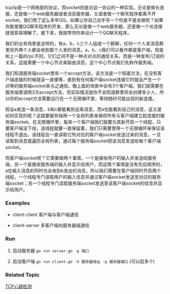tcp/ip是一个网络层的协议，而socket则是对这一协议的一种实现。无论是做长连接，还是做一个web服务器或者消息服务器，又或者做一个聊天程序都离不开socket。我们用了这么多年QQ，如果让你自己动手写一个你是不是会做呢？如果你能掌握QQ聊天程序的开发，那么无论是做一个web服务器，还是做一个长连接就很容易理解了。接下来，我就带领你来设计一个QQ聊天程序。

我们的业务场景是这样的，有a，b，c三个人组成一个群聊，任何一个人发消息群里另外两个人都会收到那个人发的消息。a，b，c我们可以看作都是客户端，但是和上一篇的rpc不同，它们之间不是一种点对点的通信关系，而是一种发布/订阅的关系，这就需要一个中心节点来路由消息，这个中心节点我们先称作服务端。

我们知道服务端socket里有一个accept方法，该方法是一个阻塞方法，在没有客户端连接的时候就会一直傻等，直到有任何客户端socket连接它时就会产生一个对等的服务端socket来与之通信。像上面的场景中会有3个客户端，我们就需要在服务端里调用3次accept方法，但实际情况是你不会知道群里将会创建多少人，所以你的accept方法需要运行在一个无限循环里，等待随时可能出现的新连接。

假设a发送一条消息，b和c都能看到这条消息，而a也能看到自己的消息，这又是如何实现的呢？这就要服务端用一个全局列表来保存所有与客户端建立起连接的服务端socket。在无限循环里，每来一个客户端我们就要为其新开启一个线程，只要客户端没下线，该线程就要一直保留着，我们只需要使用一个无限循环来保证该线程不退出，该线程会一直读取它所对应的客户端socket发送过来的消息，一旦读取到消息就遍历全局列表，通过每个服务端socket把该消息发送给每个客户端socket。

而客户端socket呢？它需要做两个事情，一个是接收用户的输入并发送给服务端，另一个是接收服务端的输入并显示给用户，而这两个事情是没有先后顺序的，a在输入消息的同时也会收到b发出的消息，所以我们需要在客户端同时开启两个线程，一个线程专门读取用户的输入信息并通过客户端socket发送至对应的服务端socket；另一个线程专门读取服务端socket发送至该客户端socket的信息并显示给用户。

### Examples

- client-client 客户端与客户端通信

- client-server 多客户端向服务器端通信

### Run

1. 启动服务器 `go run server.go -p 端口`

2. 启动客户端 `go run client.go -h 服务器地址 -p 服务器端口` (可以启多个)

### Related Topic

[TCP心跳检测](https://github.com/guobinqiu/tcp-heartbeat)
